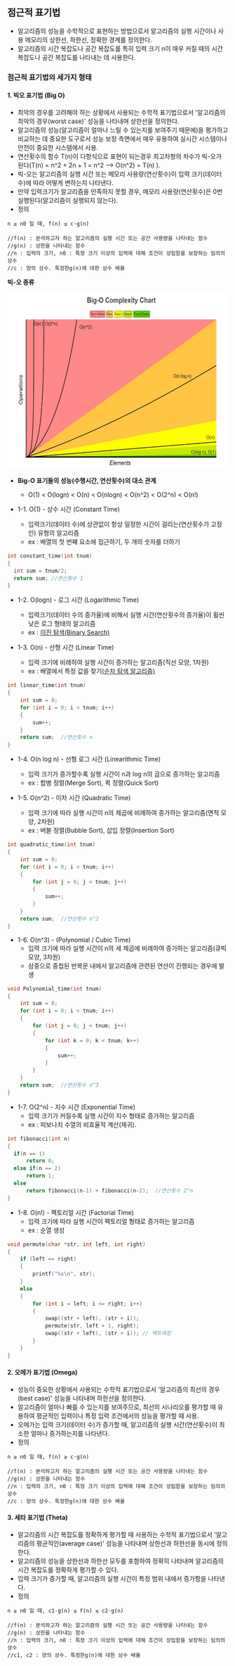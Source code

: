 ## 점근적 표기법
* 알고리즘의 성능을 수학적으로 표현하는 방법으로서 알고리즘의 실행 시간이나 사용 메모리의 상한선, 하한선, 정확한 경계를 정의한다.
* 알고리즘의 시간 복잡도나 공간 복잡도를 특히 입력 크기 n이 매우 커질 때의 시간 복잡도나 공간 복잡도를 나타내는 데 사용한다.

### 점근적 표기법의 세가지 형태
#### 1. 빅오 표기법 (Big O)
* 최악의 경우를 고려해야 하는 상황에서 사용되는 수학적 표기법으로서 '알고리즘의 최악의 경우(worst case)' 성능을 나타내며 상한선을 정의한다.
* 알고리즘의 성능(알고리즘이 얼마나 느릴 수 있는지를 보여주기 때문에)을 평가하고 비교하는 데 중요한 도구로서 성능 보장 측면에서 매우 유용하여 실시간 시스템이나 안전이 중요한 시스템에서 사용.
* 연산횟수의 함수 T(n)이 다항식으로 표현이 되는경우 최고차항의 차수가 빅-오가 된다(T(n) = n^2 + 2n + 1 = n^2 --> O(n^2) = T(n) ).
* 빅-오는 알고리즘의 실행 시간 또는 메모리 사용량(연산횟수)이 입력 크기(데이터 수)에 따라 어떻게 변하는지 나타낸다.
* 만약 입력크기가 알고리즘을 만족하지 못할 경우, 메모리 사용량(연산횟수)은 0번 실행된다(알고리즘이 실행되지 않는다).
* 정의

```
n ≥ n0 일 때, f(n) ≤ c⋅g(n)

//f(n) : 분석하고자 하는 알고리즘의 실행 시간 또는 공간 사용량을 나타내는 함수
//g(n) : 상한을 나타내는 함수
//n : 입력의 크기, n0 : 특정 크기 이상의 입력에 대해 조건이 성립함을 보장하는 임의의 상수
//c : 양의 상수. 특정한g(n)에 대한 상수 배율
```

**빅-오 종류**

<img src = "https://github.com/YouAndMeToo3323/TIL/blob/main/%EC%9E%90%EB%A3%8C%EA%B5%AC%EC%A1%B0/image/Big-O%20Complexity%20Chart.jpeg?raw=true" width ="600px" height ="400px" title ="Big-O 시간복잡도 그래프"><img/>

* **Big-O 표기들의 성능(수행시간, 연산횟수)의 대소 관계**
  * O(1) < O(logn) < O(n) < O(nlogn) < O(n^2) < O(2^n) < O(n!)

* 1-1. O(1) - 상수 시간 (Constant Time)
  * 입력크기(데이터 수)에 상관없이 항상 일정한 시간이 걸리는(연산횟수가 고정인) 유형의 알고리즘
  * ex : 배열의 첫 번째 요소에 접근하기, 두 개의 숫자를 더하기

```cpp
int constant_time(int tnum)
{
  int sum = tnum/2;
  return sum; //연산횟수 1
}
```

* 1-2. O(logn) - 로그 시간 (Logarithmic Time)
  * 입력크기(데이터 수의 증가율)에 비해서 실행 시간(연산횟수의 증가율)이 휠씬 낮은 로그 형태의 알고리즘
  * ex : [이진 탐색(Binary Search)](https://github.com/YouAndMeToo3323/TIL/blob/main/%EC%9E%90%EB%A3%8C%EA%B5%AC%EC%A1%B0/learn/%EC%9E%90%EB%A3%8C%EA%B5%AC%EC%A1%B0%EC%99%80_%EC%95%8C%EA%B3%A0%EB%A6%AC%EC%A6%98.md)



* 1-3. O(n) - 선형 시간 (Linear Time)
  * 입력 크기에 비례하여 실행 시간이 증가하는 알고리즘(직선 모양, 1차원)
  * ex : 배열에서 특정 값을 찾기[(순차 탐색 알고리즘)](https://github.com/YouAndMeToo3323/TIL/blob/main/%EC%9E%90%EB%A3%8C%EA%B5%AC%EC%A1%B0/learn/%EC%9E%90%EB%A3%8C%EA%B5%AC%EC%A1%B0%EC%99%80_%EC%95%8C%EA%B3%A0%EB%A6%AC%EC%A6%98.md)

```cpp
int linear_time(int tnum)
{
    int sum = 0;
    for (int i = 0; i < tnum; i++)
    {
        sum++;
    }
    return sum;  //연산횟수 n
}
```

* 1-4. O(n log n) - 선형 로그 시간 (Linearithmic Time)
  * 입력 크기가 증가할수록 실행 시간이 n과 log n의 곱으로 증가하는 알고리즘
  * ex : 합병 정렬(Merge Sort), 퀵 정렬(Quick Sort)



* 1-5. O(n^2) - 이차 시간 (Quadratic Time)
  * 입력 크기에 따라 실행 시간이 n의 제곱에 비례하여 증가하는 알고리즘(면적 모양, 2차원)
  * ex : 버블 정렬(Bubble Sort), 삽입 정렬(Insertion Sort)

```cpp
int quadratic_time(int tnum) 
{
    int sum = 0;
    for (int i = 0; i < tnum; i++) 
    {
        for (int j = 0; j < tnum; j++) 
        {
            sum++;
        }
    }
    return sum;  //연산횟수 n^2
}
```

* 1-6. O(n^3) - (Polynomial / Cubic Time)
  * 입력 크기에 따라 실행 시간이 n의 세 제곱에 비례하여 증가하는 알고리즘(큐빅 모양, 3차원)
  * 삼중으로 중첩된 반복문 내에서 알고리즘에 관련된 연산이 진행되는 경우에 발생

```cpp
void Polynomial_time(int tnum) 
{
    int sum = 0;
    for (int i = 0; i < tnum; i++) 
    {
        for (int j = 0; j < tnum; j++) 
        {
            for (int k = 0; k < tnum; k++)
            {
                sum++;
            }
        }
    }
    return sum;  //연산횟수 n^3
}
```

* 1-7. O(2^n) - 지수 시간 (Exponential Time)
  * 입력 크기가 커질수록 실행 시간이 지수 형태로 증가하는 알고리즘
  * ex : 피보나치 수열의 비효율적 계산(재귀).

```cpp
int fibonacci(int n) 
{
  if(n == 1)     
      return 0;
  else if(n == 2)
      return 1;
  else
      return fibonacci(n-1) + fibonacci(n-2);  //연산횟수 2^n
}
```

* 1-8. O(n!) - 팩토리얼 시간 (Factorial Time)
  * 입력 크기에 따라 실행 시간이 팩토리얼 형태로 증가하는 알고리즘
  * ex : 순열 생성

```cpp
void permute(char *str, int left, int right) 
{
    if (left == right) 
    {
        printf("%s\n", str);
    }
    else 
    {
        for (int i = left; i <= right; i++) 
        {
            swap((str + left), (str + i));
            permute(str, left + 1, right);
            swap((str + left), (str + i)); // 백트래킹
        }
    }
}
```

#### 2. 오메가 표기법 (Omega)
* 성능이 중요한 상황에서 사용되는 수학적 표기법으로서 '알고리즘의 최선의 경우(best case)' 성능을 나타내며 하한선을 정의한다.
* 알고리즘이 얼마나 빠를 수 있는지를 보여주므로, 최선의 시나리오를 평가할 때 유용하여	평균적인 입력이나 특정 입력 조건에서의 성능을 평가할 때 사용.
* 오메가는 입력 크기(데이터 수)가 증가할 때, 알고리즘의 실행 시간(연산횟수)이 최소한 얼마나 증가하는지를 나타낸다.
* 정의

```
n ≥ n0 일 때, f(n) ≥ c⋅g(n)

//f(n) : 분석하고자 하는 알고리즘의 실행 시간 또는 공간 사용량을 나타내는 함수
//g(n) : 상한을 나타내는 함수
//n : 입력의 크기, n0 : 특정 크기 이상의 입력에 대해 조건이 성립함을 보장하는 임의의 상수
//c : 양의 상수. 특정한g(n)에 대한 상수 배율
```

#### 3. 세타 표기법 (Theta)
* 알고리즘의 시간 복잡도를 정확하게 평가할 때 사용하는 수학적 표기법으로서 '알고리즘의 평균적인(average case)' 성능을 나타내며 상한선과 하한선을 동시에 정의한다.
* 알고리즘의 성능을 상한선과 하한선 모두를 포함하여 정확히 나타내며 알고리즘의 시간 복잡도를 정확하게 평가할 수 있다.
* 입력 크기가 증가할 때, 알고리즘의 실행 시간이 특정 범위 내에서 증가함을 나타낸다.
* 정의

```
n ≥ n0 일 때, c1⋅g(n) ≤ f(n) ≤ c2⋅g(n)

//f(n) : 분석하고자 하는 알고리즘의 실행 시간 또는 공간 사용량을 나타내는 함수
//g(n) : 상한을 나타내는 함수
//n : 입력의 크기, n0 : 특정 크기 이상의 입력에 대해 조건이 성립함을 보장하는 임의의 상수
//c1, c2 : 양의 상수. 특정한g(n)에 대한 상수 배율
```
